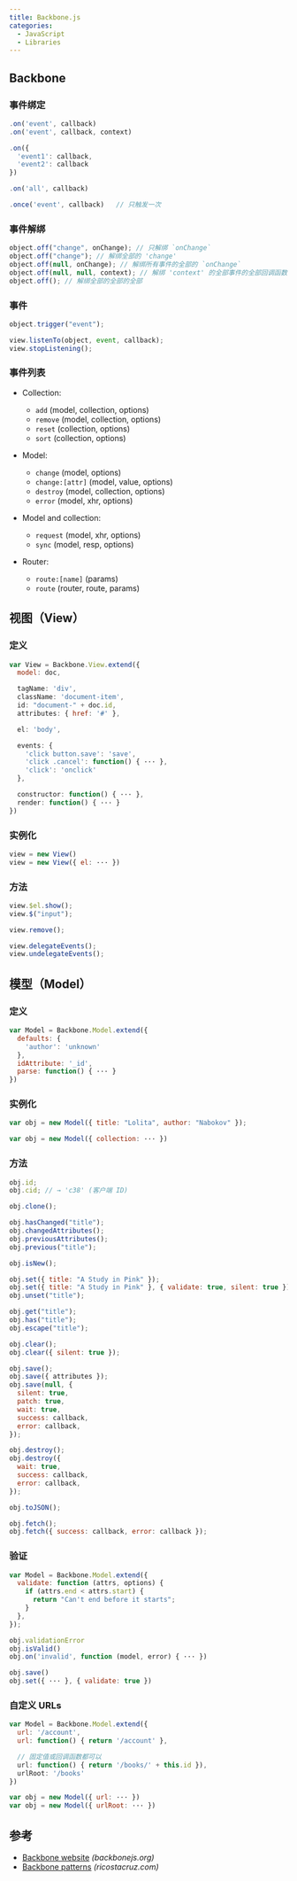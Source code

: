```yaml
---
title: Backbone.js
categories:
  - JavaScript
  - Libraries
---
```


## Backbone

### 事件绑定

```js
.on('event', callback)
.on('event', callback, context)
```

```js
.on({
  'event1': callback,
  'event2': callback
})
```

```js
.on('all', callback)
```

```js
.once('event', callback)   // 只触发一次
```

### 事件解绑

```js
object.off("change", onChange); // 只解绑 `onChange`
object.off("change"); // 解绑全部的 'change'
object.off(null, onChange); // 解绑所有事件的全部的 `onChange`
object.off(null, null, context); // 解绑 'context' 的全部事件的全部回调函数
object.off(); // 解绑全部的全部的全部
```

### 事件

```js
object.trigger("event");
```

```js
view.listenTo(object, event, callback);
view.stopListening();
```

### 事件列表

- Collection:

  - `add` (model, collection, options)
  - `remove` (model, collection, options)
  - `reset` (collection, options)
  - `sort` (collection, options)

- Model:

  - `change` (model, options)
  - `change:[attr]` (model, value, options)
  - `destroy` (model, collection, options)
  - `error` (model, xhr, options)

- Model and collection:

  - `request` (model, xhr, options)
  - `sync` (model, resp, options)

- Router:
  - `route:[name]` (params)
  - `route` (router, route, params)

## 视图（View）

### 定义

```js
var View = Backbone.View.extend({
  model: doc,
```

```js
  tagName: 'div',
  className: 'document-item',
  id: "document-" + doc.id,
  attributes: { href: '#' },
```

```js
  el: 'body',
```

```js
  events: {
    'click button.save': 'save',
    'click .cancel': function() { ··· },
    'click': 'onclick'
  },
```

```js
  constructor: function() { ··· },
  render: function() { ··· }
})
```

### 实例化

```js
view = new View()
view = new View({ el: ··· })
```

### 方法

```js
view.$el.show();
view.$("input");
```

```js
view.remove();
```

```js
view.delegateEvents();
view.undelegateEvents();
```

## 模型（Model）

### 定义

```js
var Model = Backbone.Model.extend({
  defaults: {
    'author': 'unknown'
  },
  idAttribute: '_id',
  parse: function() { ··· }
})
```

### 实例化

```js
var obj = new Model({ title: "Lolita", author: "Nabokov" });
```

```js
var obj = new Model({ collection: ··· })
```

### 方法

```js
obj.id;
obj.cid; // → 'c38' (客户端 ID)
```

```js
obj.clone();
```

```js
obj.hasChanged("title");
obj.changedAttributes();
obj.previousAttributes();
obj.previous("title");
```

```js
obj.isNew();
```

```js
obj.set({ title: "A Study in Pink" });
obj.set({ title: "A Study in Pink" }, { validate: true, silent: true });
obj.unset("title");
```

```js
obj.get("title");
obj.has("title");
obj.escape("title");
```

```js
obj.clear();
obj.clear({ silent: true });
```

```js
obj.save();
obj.save({ attributes });
obj.save(null, {
  silent: true,
  patch: true,
  wait: true,
  success: callback,
  error: callback,
});
```

```js
obj.destroy();
obj.destroy({
  wait: true,
  success: callback,
  error: callback,
});
```

```js
obj.toJSON();
```

```js
obj.fetch();
obj.fetch({ success: callback, error: callback });
```

### 验证

```js
var Model = Backbone.Model.extend({
  validate: function (attrs, options) {
    if (attrs.end < attrs.start) {
      return "Can't end before it starts";
    }
  },
});
```

```js
obj.validationError
obj.isValid()
obj.on('invalid', function (model, error) { ··· })
```

```js
obj.save()
obj.set({ ··· }, { validate: true })
```

### 自定义 URLs

```js
var Model = Backbone.Model.extend({
  url: '/account',
  url: function() { return '/account' },
```

```js
  // 固定值或回调函数都可以
  url: function() { return '/books/' + this.id }),
  urlRoot: '/books'
})
```

```js
var obj = new Model({ url: ··· })
var obj = new Model({ urlRoot: ··· })
```

## 参考

- [Backbone website](http://backbonejs.org/) _(backbonejs.org)_
- [Backbone patterns](http://ricostacruz.com/backbone-patterns/) _(ricostacruz.com)_
